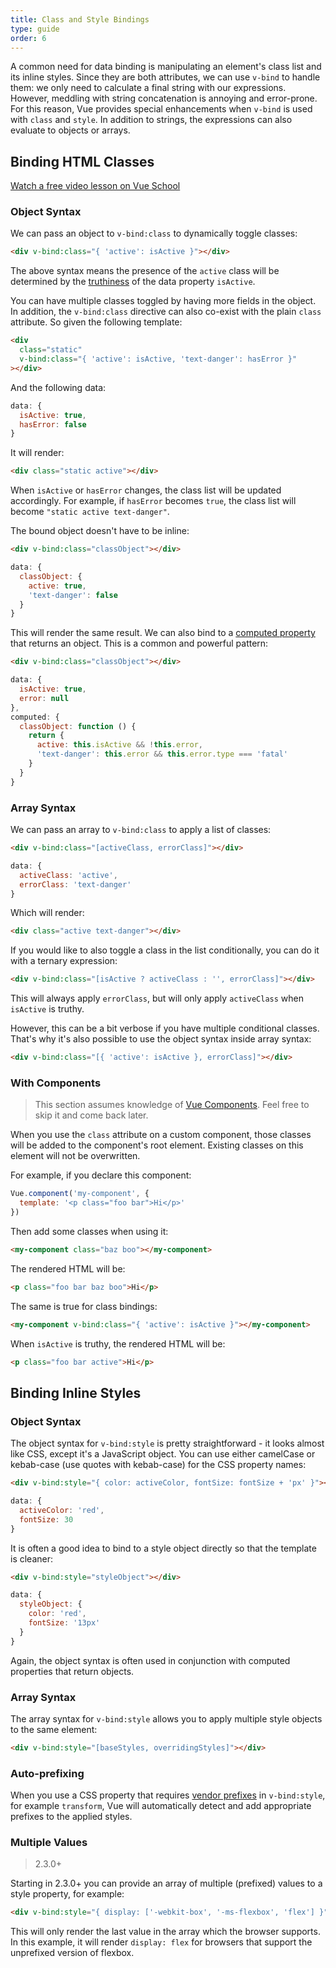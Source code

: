 ```yaml
---
title: Class and Style Bindings
type: guide
order: 6
---
```


A common need for data binding is manipulating an element's class list and its inline styles. Since they are both attributes, we can use `v-bind` to handle them: we only need to calculate a final string with our expressions. However, meddling with string concatenation is annoying and error-prone. For this reason, Vue provides special enhancements when `v-bind` is used with `class` and `style`. In addition to strings, the expressions can also evaluate to objects or arrays.

## Binding HTML Classes
<div class="vueschool"><a href="https://vueschool.io/lessons/vuejs-dynamic-classes?friend=vuejs" target="_blank" rel="noopener" title="Free Vue.js Dynamic Classes Lesson">Watch a free video lesson on Vue School</a></div>

### Object Syntax

We can pass an object to `v-bind:class` to dynamically toggle classes:

``` html
<div v-bind:class="{ 'active': isActive }"></div>
```

The above syntax means the presence of the `active` class will be determined by the [truthiness](https://developer.mozilla.org/en-US/docs/Glossary/Truthy) of the data property `isActive`.

You can have multiple classes toggled by having more fields in the object. In addition, the `v-bind:class` directive can also co-exist with the plain `class` attribute. So given the following template:

``` html
<div
  class="static"
  v-bind:class="{ 'active': isActive, 'text-danger': hasError }"
></div>
```

And the following data:

``` js
data: {
  isActive: true,
  hasError: false
}
```

It will render:

``` html
<div class="static active"></div>
```

When `isActive` or `hasError` changes, the class list will be updated accordingly. For example, if `hasError` becomes `true`, the class list will become `"static active text-danger"`.

The bound object doesn't have to be inline:

``` html
<div v-bind:class="classObject"></div>
```
``` js
data: {
  classObject: {
    active: true,
    'text-danger': false
  }
}
```

This will render the same result. We can also bind to a [computed property](computed.html) that returns an object. This is a common and powerful pattern:

``` html
<div v-bind:class="classObject"></div>
```
``` js
data: {
  isActive: true,
  error: null
},
computed: {
  classObject: function () {
    return {
      active: this.isActive && !this.error,
      'text-danger': this.error && this.error.type === 'fatal'
    }
  }
}
```

### Array Syntax

We can pass an array to `v-bind:class` to apply a list of classes:

``` html
<div v-bind:class="[activeClass, errorClass]"></div>
```
``` js
data: {
  activeClass: 'active',
  errorClass: 'text-danger'
}
```

Which will render:

``` html
<div class="active text-danger"></div>
```

If you would like to also toggle a class in the list conditionally, you can do it with a ternary expression:

``` html
<div v-bind:class="[isActive ? activeClass : '', errorClass]"></div>
```

This will always apply `errorClass`, but will only apply `activeClass` when `isActive` is truthy.

However, this can be a bit verbose if you have multiple conditional classes. That's why it's also possible to use the object syntax inside array syntax:

``` html
<div v-bind:class="[{ 'active': isActive }, errorClass]"></div>
```

### With Components

> This section assumes knowledge of [Vue Components](components.html). Feel free to skip it and come back later.

When you use the `class` attribute on a custom component, those classes will be added to the component's root element. Existing classes on this element will not be overwritten.

For example, if you declare this component:

``` js
Vue.component('my-component', {
  template: '<p class="foo bar">Hi</p>'
})
```

Then add some classes when using it:

``` html
<my-component class="baz boo"></my-component>
```

The rendered HTML will be:

``` html
<p class="foo bar baz boo">Hi</p>
```

The same is true for class bindings:

``` html
<my-component v-bind:class="{ 'active': isActive }"></my-component>
```

When `isActive` is truthy, the rendered HTML will be:

``` html
<p class="foo bar active">Hi</p>
```

## Binding Inline Styles

### Object Syntax

The object syntax for `v-bind:style` is pretty straightforward - it looks almost like CSS, except it's a JavaScript object. You can use either camelCase or kebab-case (use quotes with kebab-case) for the CSS property names:

``` html
<div v-bind:style="{ color: activeColor, fontSize: fontSize + 'px' }"></div>
```
``` js
data: {
  activeColor: 'red',
  fontSize: 30
}
```

It is often a good idea to bind to a style object directly so that the template is cleaner:

``` html
<div v-bind:style="styleObject"></div>
```
``` js
data: {
  styleObject: {
    color: 'red',
    fontSize: '13px'
  }
}
```

Again, the object syntax is often used in conjunction with computed properties that return objects.

### Array Syntax

The array syntax for `v-bind:style` allows you to apply multiple style objects to the same element:

``` html
<div v-bind:style="[baseStyles, overridingStyles]"></div>
```

### Auto-prefixing

When you use a CSS property that requires [vendor prefixes](https://developer.mozilla.org/en-US/docs/Glossary/Vendor_Prefix) in `v-bind:style`, for example `transform`, Vue will automatically detect and add appropriate prefixes to the applied styles.

### Multiple Values

> 2.3.0+

Starting in 2.3.0+ you can provide an array of multiple (prefixed) values to a style property, for example:

``` html
<div v-bind:style="{ display: ['-webkit-box', '-ms-flexbox', 'flex'] }"></div>
```

This will only render the last value in the array which the browser supports. In this example, it will render `display: flex` for browsers that support the unprefixed version of flexbox.
